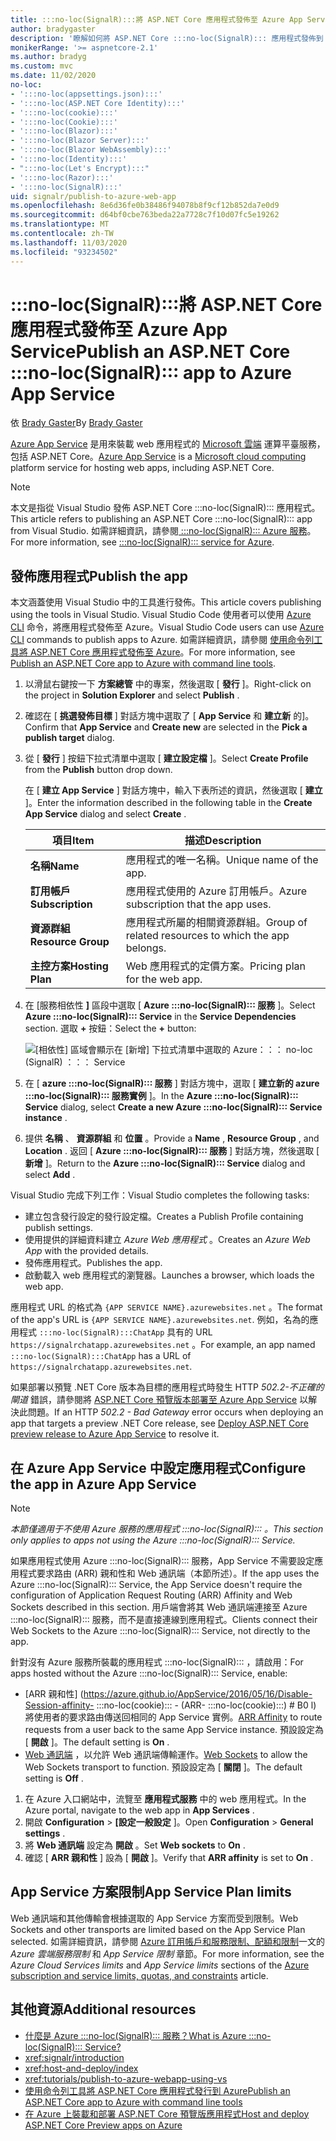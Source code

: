 ```yaml
---
title: :::no-loc(SignalR):::將 ASP.NET Core 應用程式發佈至 Azure App Service
author: bradygaster
description: '瞭解如何將 ASP.NET Core :::no-loc(SignalR)::: 應用程式發佈到 Azure App Service。'
monikerRange: '>= aspnetcore-2.1'
ms.author: bradyg
ms.custom: mvc
ms.date: 11/02/2020
no-loc:
- ':::no-loc(appsettings.json):::'
- ':::no-loc(ASP.NET Core Identity):::'
- ':::no-loc(cookie):::'
- ':::no-loc(Cookie):::'
- ':::no-loc(Blazor):::'
- ':::no-loc(Blazor Server):::'
- ':::no-loc(Blazor WebAssembly):::'
- ':::no-loc(Identity):::'
- ":::no-loc(Let's Encrypt):::"
- ':::no-loc(Razor):::'
- ':::no-loc(SignalR):::'
uid: signalr/publish-to-azure-web-app
ms.openlocfilehash: 8e6d36fe0b38486f94078b8f9cf12b852da7e0d9
ms.sourcegitcommit: d64bf0cbe763beda22a7728c7f10d07fc5e19262
ms.translationtype: MT
ms.contentlocale: zh-TW
ms.lasthandoff: 11/03/2020
ms.locfileid: "93234502"
---
```

# <a name="publish-an-aspnet-core-no-locsignalr-app-to-azure-app-service"></a><span data-ttu-id="9a348-103">:::no-loc(SignalR):::將 ASP.NET Core 應用程式發佈至 Azure App Service</span><span class="sxs-lookup"><span data-stu-id="9a348-103">Publish an ASP.NET Core :::no-loc(SignalR)::: app to Azure App Service</span></span>

<span data-ttu-id="9a348-104">依 [Brady Gaster](https://twitter.com/bradygaster)</span><span class="sxs-lookup"><span data-stu-id="9a348-104">By [Brady Gaster](https://twitter.com/bradygaster)</span></span>

<span data-ttu-id="9a348-105">[Azure App Service](/azure/app-service/app-service-web-overview) 是用來裝載 web 應用程式的 [Microsoft 雲端](https://azure.microsoft.com/) 運算平臺服務，包括 ASP.NET Core。</span><span class="sxs-lookup"><span data-stu-id="9a348-105">[Azure App Service](/azure/app-service/app-service-web-overview) is a [Microsoft cloud computing](https://azure.microsoft.com/) platform service for hosting web apps, including ASP.NET Core.</span></span>

> [!NOTE]
> <span data-ttu-id="9a348-106">本文是指從 Visual Studio 發佈 ASP.NET Core :::no-loc(SignalR)::: 應用程式。</span><span class="sxs-lookup"><span data-stu-id="9a348-106">This article refers to publishing an ASP.NET Core :::no-loc(SignalR)::: app from Visual Studio.</span></span> <span data-ttu-id="9a348-107">如需詳細資訊，請參閱[ :::no-loc(SignalR)::: Azure 服務](https://azure.microsoft.com/services/signalr-service)。</span><span class="sxs-lookup"><span data-stu-id="9a348-107">For more information, see [:::no-loc(SignalR)::: service for Azure](https://azure.microsoft.com/services/signalr-service).</span></span>

## <a name="publish-the-app"></a><span data-ttu-id="9a348-108">發佈應用程式</span><span class="sxs-lookup"><span data-stu-id="9a348-108">Publish the app</span></span>

<span data-ttu-id="9a348-109">本文涵蓋使用 Visual Studio 中的工具進行發佈。</span><span class="sxs-lookup"><span data-stu-id="9a348-109">This article covers publishing using the tools in Visual Studio.</span></span> <span data-ttu-id="9a348-110">Visual Studio Code 使用者可以使用 [Azure CLI](/cli/azure) 命令，將應用程式發佈至 Azure。</span><span class="sxs-lookup"><span data-stu-id="9a348-110">Visual Studio Code users can use [Azure CLI](/cli/azure) commands to publish apps to Azure.</span></span> <span data-ttu-id="9a348-111">如需詳細資訊，請參閱 [使用命令列工具將 ASP.NET Core 應用程式發佈至 Azure](/azure/app-service/app-service-web-get-started-dotnet)。</span><span class="sxs-lookup"><span data-stu-id="9a348-111">For more information, see [Publish an ASP.NET Core app to Azure with command line tools](/azure/app-service/app-service-web-get-started-dotnet).</span></span>

1. <span data-ttu-id="9a348-112">以滑鼠右鍵按一下 **方案總管** 中的專案，然後選取 [ **發行** ]。</span><span class="sxs-lookup"><span data-stu-id="9a348-112">Right-click on the project in **Solution Explorer** and select **Publish** .</span></span>

1. <span data-ttu-id="9a348-113">確認在 [ **挑選發佈目標** ] 對話方塊中選取了 [ **App Service** 和 **建立新** 的]。</span><span class="sxs-lookup"><span data-stu-id="9a348-113">Confirm that **App Service** and **Create new** are selected in the **Pick a publish target** dialog.</span></span>

1. <span data-ttu-id="9a348-114">從 [ **發行** ] 按鈕下拉式清單中選取 [ **建立設定檔** ]。</span><span class="sxs-lookup"><span data-stu-id="9a348-114">Select **Create Profile** from the **Publish** button drop down.</span></span>

   <span data-ttu-id="9a348-115">在 [ **建立 App Service** ] 對話方塊中，輸入下表所述的資訊，然後選取 [ **建立** ]。</span><span class="sxs-lookup"><span data-stu-id="9a348-115">Enter the information described in the following table in the **Create App Service** dialog and select **Create** .</span></span>

   | <span data-ttu-id="9a348-116">項目</span><span class="sxs-lookup"><span data-stu-id="9a348-116">Item</span></span>               | <span data-ttu-id="9a348-117">描述</span><span class="sxs-lookup"><span data-stu-id="9a348-117">Description</span></span> |
   | ------------------ | ----------- |
   | <span data-ttu-id="9a348-118">**名稱**</span><span class="sxs-lookup"><span data-stu-id="9a348-118">**Name**</span></span>           | <span data-ttu-id="9a348-119">應用程式的唯一名稱。</span><span class="sxs-lookup"><span data-stu-id="9a348-119">Unique name of the app.</span></span> |
   | <span data-ttu-id="9a348-120">**訂用帳戶**</span><span class="sxs-lookup"><span data-stu-id="9a348-120">**Subscription**</span></span>   | <span data-ttu-id="9a348-121">應用程式使用的 Azure 訂用帳戶。</span><span class="sxs-lookup"><span data-stu-id="9a348-121">Azure subscription that the app uses.</span></span> |
   | <span data-ttu-id="9a348-122">**資源群組**</span><span class="sxs-lookup"><span data-stu-id="9a348-122">**Resource Group**</span></span> | <span data-ttu-id="9a348-123">應用程式所屬的相關資源群組。</span><span class="sxs-lookup"><span data-stu-id="9a348-123">Group of related resources to which the app belongs.</span></span> |
   | <span data-ttu-id="9a348-124">**主控方案**</span><span class="sxs-lookup"><span data-stu-id="9a348-124">**Hosting Plan**</span></span>   | <span data-ttu-id="9a348-125">Web 應用程式的定價方案。</span><span class="sxs-lookup"><span data-stu-id="9a348-125">Pricing plan for the web app.</span></span> |

1. <span data-ttu-id="9a348-126">在 [服務相依性 **]** 區段中選取 [ **Azure :::no-loc(SignalR)::: 服務** ]。</span><span class="sxs-lookup"><span data-stu-id="9a348-126">Select **Azure :::no-loc(SignalR)::: Service** in the **Service Dependencies** section.</span></span> <span data-ttu-id="9a348-127">選取 **+** 按鈕：</span><span class="sxs-lookup"><span data-stu-id="9a348-127">Select the **+** button:</span></span>

   ![[相依性] 區域會顯示在 [新增] 下拉式清單中選取的 Azure：：： no-loc (SignalR) ：：： Service](publish-to-azure-web-app/_static/signalr-service-dependency.png)

1. <span data-ttu-id="9a348-129">在 [ **azure :::no-loc(SignalR)::: 服務** ] 對話方塊中，選取 [ **建立新的 azure :::no-loc(SignalR)::: 服務實例** ]。</span><span class="sxs-lookup"><span data-stu-id="9a348-129">In the **Azure :::no-loc(SignalR)::: Service** dialog, select **Create a new Azure :::no-loc(SignalR)::: Service instance** .</span></span>

1. <span data-ttu-id="9a348-130">提供 **名稱** 、 **資源群組** 和 **位置** 。</span><span class="sxs-lookup"><span data-stu-id="9a348-130">Provide a **Name** , **Resource Group** , and **Location** .</span></span> <span data-ttu-id="9a348-131">返回 [ **Azure :::no-loc(SignalR)::: 服務** ] 對話方塊，然後選取 [ **新增** ]。</span><span class="sxs-lookup"><span data-stu-id="9a348-131">Return to the **Azure :::no-loc(SignalR)::: Service** dialog and select **Add** .</span></span>

<span data-ttu-id="9a348-132">Visual Studio 完成下列工作：</span><span class="sxs-lookup"><span data-stu-id="9a348-132">Visual Studio completes the following tasks:</span></span>

* <span data-ttu-id="9a348-133">建立包含發行設定的發行設定檔。</span><span class="sxs-lookup"><span data-stu-id="9a348-133">Creates a Publish Profile containing publish settings.</span></span>
* <span data-ttu-id="9a348-134">使用提供的詳細資料建立 *Azure Web 應用程式* 。</span><span class="sxs-lookup"><span data-stu-id="9a348-134">Creates an *Azure Web App* with the provided details.</span></span>
* <span data-ttu-id="9a348-135">發佈應用程式。</span><span class="sxs-lookup"><span data-stu-id="9a348-135">Publishes the app.</span></span>
* <span data-ttu-id="9a348-136">啟動載入 web 應用程式的瀏覽器。</span><span class="sxs-lookup"><span data-stu-id="9a348-136">Launches a browser, which loads the web app.</span></span>

<span data-ttu-id="9a348-137">應用程式 URL 的格式為 `{APP SERVICE NAME}.azurewebsites.net` 。</span><span class="sxs-lookup"><span data-stu-id="9a348-137">The format of the app's URL is `{APP SERVICE NAME}.azurewebsites.net`.</span></span> <span data-ttu-id="9a348-138">例如，名為的應用程式 `:::no-loc(SignalR):::ChatApp` 具有的 URL `https://signalrchatapp.azurewebsites.net` 。</span><span class="sxs-lookup"><span data-stu-id="9a348-138">For example, an app named `:::no-loc(SignalR):::ChatApp` has a URL of `https://signalrchatapp.azurewebsites.net`.</span></span>

<span data-ttu-id="9a348-139">如果部署以預覽 .NET Core 版本為目標的應用程式時發生 HTTP *502.2-不正確的閘道* 錯誤，請參閱將 [ASP.NET Core 預覽版本部署至 Azure App Service](xref:host-and-deploy/azure-apps/index#deploy-aspnet-core-preview-release-to-azure-app-service) 以解決此問題。</span><span class="sxs-lookup"><span data-stu-id="9a348-139">If an HTTP *502.2 - Bad Gateway* error occurs when deploying an app that targets a preview .NET Core release, see [Deploy ASP.NET Core preview release to Azure App Service](xref:host-and-deploy/azure-apps/index#deploy-aspnet-core-preview-release-to-azure-app-service) to resolve it.</span></span>

## <a name="configure-the-app-in-azure-app-service"></a><span data-ttu-id="9a348-140">在 Azure App Service 中設定應用程式</span><span class="sxs-lookup"><span data-stu-id="9a348-140">Configure the app in Azure App Service</span></span>

> [!NOTE]
> <span data-ttu-id="9a348-141">*本節僅適用于不使用 Azure 服務的應用程式 :::no-loc(SignalR)::: 。*</span><span class="sxs-lookup"><span data-stu-id="9a348-141">*This section only applies to apps not using the Azure :::no-loc(SignalR)::: Service.*</span></span>
>
> <span data-ttu-id="9a348-142">如果應用程式使用 Azure :::no-loc(SignalR)::: 服務，App Service 不需要設定應用程式要求路由 (ARR) 親和性和 Web 通訊端（本節所述）。</span><span class="sxs-lookup"><span data-stu-id="9a348-142">If the app uses the Azure :::no-loc(SignalR)::: Service, the App Service doesn't require the configuration of Application Request Routing (ARR) Affinity and Web Sockets described in this section.</span></span> <span data-ttu-id="9a348-143">用戶端會將其 Web 通訊端連接至 Azure :::no-loc(SignalR)::: 服務，而不是直接連線到應用程式。</span><span class="sxs-lookup"><span data-stu-id="9a348-143">Clients connect their Web Sockets to the Azure :::no-loc(SignalR)::: Service, not directly to the app.</span></span>

<span data-ttu-id="9a348-144">針對沒有 Azure 服務所裝載的應用程式 :::no-loc(SignalR)::: ，請啟用：</span><span class="sxs-lookup"><span data-stu-id="9a348-144">For apps hosted without the Azure :::no-loc(SignalR)::: Service, enable:</span></span>

* <span data-ttu-id="9a348-145">[ARR 親和性] (https://azure.github.io/AppService/2016/05/16/Disable-Session-affinity- :::no-loc(cookie)::: - (ARR- :::no-loc(cookie):::) # B0 l) 將使用者的要求路由傳送回相同的 App Service 實例。</span><span class="sxs-lookup"><span data-stu-id="9a348-145">[ARR Affinity](https://azure.github.io/AppService/2016/05/16/Disable-Session-affinity-:::no-loc(cookie):::-(ARR-:::no-loc(cookie):::)-for-Azure-web-apps.html) to route requests from a user back to the same App Service instance.</span></span> <span data-ttu-id="9a348-146">預設設定為 [ **開啟** ]。</span><span class="sxs-lookup"><span data-stu-id="9a348-146">The default setting is **On** .</span></span>
* <span data-ttu-id="9a348-147">[Web 通訊端](xref:fundamentals/websockets) ，以允許 Web 通訊端傳輸運作。</span><span class="sxs-lookup"><span data-stu-id="9a348-147">[Web Sockets](xref:fundamentals/websockets) to allow the Web Sockets transport to function.</span></span> <span data-ttu-id="9a348-148">預設設定為 [ **關閉** ]。</span><span class="sxs-lookup"><span data-stu-id="9a348-148">The default setting is **Off** .</span></span>

1. <span data-ttu-id="9a348-149">在 Azure 入口網站中，流覽至 **應用程式服務** 中的 web 應用程式。</span><span class="sxs-lookup"><span data-stu-id="9a348-149">In the Azure portal, navigate to the web app in **App Services** .</span></span>
1. <span data-ttu-id="9a348-150">開啟 **Configuration**  >  **[設定一般設定** ]。</span><span class="sxs-lookup"><span data-stu-id="9a348-150">Open **Configuration** > **General settings** .</span></span>
1. <span data-ttu-id="9a348-151">將 **Web 通訊端** 設定為 **開啟** 。</span><span class="sxs-lookup"><span data-stu-id="9a348-151">Set **Web sockets** to **On** .</span></span>
1. <span data-ttu-id="9a348-152">確認 [ **ARR 親和性** ] 設為 [ **開啟** ]。</span><span class="sxs-lookup"><span data-stu-id="9a348-152">Verify that **ARR affinity** is set to **On** .</span></span>

## <a name="app-service-plan-limits"></a><span data-ttu-id="9a348-153">App Service 方案限制</span><span class="sxs-lookup"><span data-stu-id="9a348-153">App Service Plan limits</span></span>

<span data-ttu-id="9a348-154">Web 通訊端和其他傳輸會根據選取的 App Service 方案而受到限制。</span><span class="sxs-lookup"><span data-stu-id="9a348-154">Web Sockets and other transports are limited based on the App Service Plan selected.</span></span> <span data-ttu-id="9a348-155">如需詳細資訊，請參閱 [Azure 訂用帳戶和服務限制、配額和限制](/azure/azure-subscription-service-limits#app-service-limits)一文的 *Azure 雲端服務限制* 和 *App Service 限制* 章節。</span><span class="sxs-lookup"><span data-stu-id="9a348-155">For more information, see the *Azure Cloud Services limits* and *App Service limits* sections of the [Azure subscription and service limits, quotas, and constraints](/azure/azure-subscription-service-limits#app-service-limits) article.</span></span>

## <a name="additional-resources"></a><span data-ttu-id="9a348-156">其他資源</span><span class="sxs-lookup"><span data-stu-id="9a348-156">Additional resources</span></span>

* [<span data-ttu-id="9a348-157">什麼是 Azure :::no-loc(SignalR)::: 服務？</span><span class="sxs-lookup"><span data-stu-id="9a348-157">What is Azure :::no-loc(SignalR)::: Service?</span></span>](/azure/azure-signalr/signalr-overview)
* <xref:signalr/introduction>
* <xref:host-and-deploy/index>
* <xref:tutorials/publish-to-azure-webapp-using-vs>
* [<span data-ttu-id="9a348-158">使用命令列工具將 ASP.NET Core 應用程式發行到 Azure</span><span class="sxs-lookup"><span data-stu-id="9a348-158">Publish an ASP.NET Core app to Azure with command line tools</span></span>](/azure/app-service/app-service-web-get-started-dotnet)
* [<span data-ttu-id="9a348-159">在 Azure 上裝載和部署 ASP.NET Core 預覽版應用程式</span><span class="sxs-lookup"><span data-stu-id="9a348-159">Host and deploy ASP.NET Core Preview apps on Azure</span></span>](xref:host-and-deploy/azure-apps/index#deploy-aspnet-core-preview-release-to-azure-app-service)
